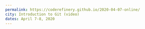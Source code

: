 ```yaml
---
permalink: https://coderefinery.github.io/2020-04-07-online/
city: Introduction to Git (video)
dates: April 7-8, 2020
---
```

